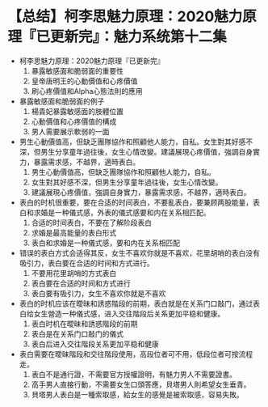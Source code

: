 # 【总结】柯李思魅力原理：2020魅力原理『已更新完』：魅力系统第十二集

-   柯李思魅力原理：2020魅力原理『已更新完』
    1.  暴露敏感面和脆弱面的重要性
    2.  皇帝唐明王的心動價值和心疼價值
    3.  刷心疼價值和Alpha心態法則的應用
-   暴露敏感面和脆弱面的例子
    1.  楊貴妃暴露敏感面的肢體位置
    2.  心動價值和心疼價值的構成
    3.  男人需要展示軟弱的一面
-   男生心動價值高，但缺乏團隊協作和照顧他人能力，自私。女生對其好感不深，但男生分享童年過往後，女生心情改變。建議展現心疼價值，強調自身實力，暴露需求感，不越界，適時表白。
    1.  男生心動價值高，但缺乏團隊協作和照顧他人能力，自私。
    2.  女生對其好感不深，但男生分享童年過往後，女生心情改變。
    3.  建議展現心疼價值，強調自身實力，暴露需求感，不越界，適時表白。
-   表白的时机很重要，要在合适的时间表白，不要亂表白，要兼顾两股能量，表白和求婚是一种儀式感，外表的儀式感要和内在关系相匹配。
    1.  合适的时间表白，不要在了解阶段表白
    2.  求婚是最高能量的表白形式
    3.  表白和求婚是一种儀式感，要和内在关系相匹配
-   错误的表白方式会适得其反，女生不喜欢你就是不喜欢，花里胡哨的表白没有吸引力，表白要在合适的时间和方式进行。
    1.  不要用花里胡哨的方式表白
    2.  表白要在合适的时间和方式进行
    3.  表白要有吸引力，女生不喜欢你就是不喜欢
-   表白的时机应该在曖昧和誘惑階段的前期，表白就是在关系门口敲门，通过表白给女生營造一种儀式感，进入交往階段后关系更加平稳和健康。
    1.  表白时机在曖昧和誘惑階段的前期
    2.  表白是在关系门口敲门的儀式
    3.  表白后进入交往階段关系更加平稳和健康
-   表白需要在曖昧階段和交往階段使用，高段位者可不用，低段位者可按流程走。
    1.  表白不是通行證，不需要官方授權證明，有魅力男人不需要證書。
    2.  高手男人直接行動，不需要女生口頭答應，貝塔男人則希望女生垂青。
    3.  貝塔男人表白是一種索取感，給女生的感覺是被索取感，容易失敗。